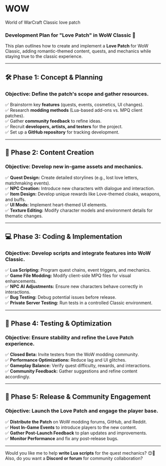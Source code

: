 # WOW
World of WarCraft Classic love patch
 ### **Development Plan for "Love Patch" in WoW Classic** 💖  

This plan outlines how to create and implement a **Love Patch** for WoW Classic, adding romantic-themed content, quests, and mechanics while staying true to the classic experience.

---

## **🛠 Phase 1: Concept & Planning**
### **Objective:** Define the patch's scope and gather resources.
✅ Brainstorm key **features** (quests, events, cosmetics, UI changes).  
✅ Research **modding methods** (Lua-based add-ons vs. MPQ client patches).  
✅ Gather **community feedback** to refine ideas.  
✅ Recruit **developers, artists, and testers** for the project.  
✅ Set up a **GitHub repository** for tracking development.

---

## **🎨 Phase 2: Content Creation**
### **Objective:** Develop new in-game assets and mechanics.
✅ **Quest Design:** Create detailed storylines (e.g., lost love letters, matchmaking events).  
✅ **NPC Creation:** Introduce new characters with dialogue and interaction.  
✅ **Item Design:** Develop unique rewards like Love-themed cloaks, weapons, and buffs.  
✅ **UI Mods:** Implement heart-themed UI elements.  
✅ **Texture Editing:** Modify character models and environment details for thematic changes.  

---

## **💻 Phase 3: Coding & Implementation**
### **Objective:** Develop scripts and integrate features into WoW Classic.
✅ **Lua Scripting:** Program quest chains, event triggers, and mechanics.  
✅ **Game File Modding:** Modify client-side MPQ files for visual enhancements.  
✅ **NPC AI Adjustments:** Ensure new characters behave correctly in interactions.  
✅ **Bug Testing:** Debug potential issues before release.  
✅ **Private Server Testing:** Run tests in a controlled Classic environment.

---

## **🚀 Phase 4: Testing & Optimization**
### **Objective:** Ensure stability and refine the Love Patch experience.
✅ **Closed Beta:** Invite testers from the WoW modding community.  
✅ **Performance Optimizations:** Reduce lag and UI glitches.  
✅ **Gameplay Balance:** Verify quest difficulty, rewards, and interactions.  
✅ **Community Feedback:** Gather suggestions and refine content accordingly.

---

## **📢 Phase 5: Release & Community Engagement**
### **Objective:** Launch the Love Patch and engage the player base.
✅ **Distribute the Patch** on WoW modding forums, GitHub, and Reddit.  
✅ **Host In-Game Events** to introduce players to the new content.  
✅ **Gather Post-Launch Feedback** to plan updates and improvements.  
✅ **Monitor Performance** and fix any post-release bugs.  

---

Would you like me to help **write Lua scripts** for the quest mechanics? 😊💖  
Also, do you want a **Discord or forum** for community collaboration?  
